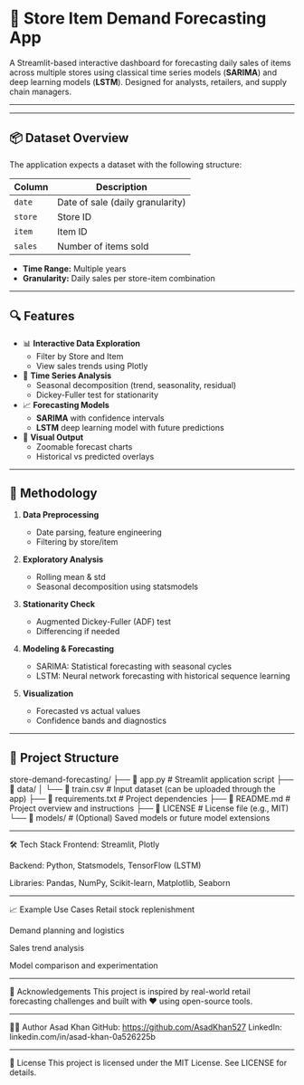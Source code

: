 # 🛒 Store Item Demand Forecasting App

A Streamlit-based interactive dashboard for forecasting daily sales of items across multiple stores using classical time series models (**SARIMA**) and deep learning models (**LSTM**). Designed for analysts, retailers, and supply chain managers.

---


---

## 📦 Dataset Overview

The application expects a dataset with the following structure:

| Column   | Description                     |
|----------|---------------------------------|
| `date`   | Date of sale (daily granularity)|
| `store`  | Store ID                        |
| `item`   | Item ID                         |
| `sales`  | Number of items sold            |

- **Time Range:** Multiple years
- **Granularity:** Daily sales per store-item combination

---

## 🔍 Features

- 📊 **Interactive Data Exploration**
  - Filter by Store and Item
  - View sales trends using Plotly
- 🧠 **Time Series Analysis**
  - Seasonal decomposition (trend, seasonality, residual)
  - Dickey-Fuller test for stationarity
- 📈 **Forecasting Models**
  - **SARIMA** with confidence intervals
  - **LSTM** deep learning model with future predictions
- 📎 **Visual Output**
  - Zoomable forecast charts
  - Historical vs predicted overlays

---

## 🧪 Methodology

1. **Data Preprocessing**  
   - Date parsing, feature engineering  
   - Filtering by store/item

2. **Exploratory Analysis**  
   - Rolling mean & std  
   - Seasonal decomposition using statsmodels  

3. **Stationarity Check**  
   - Augmented Dickey-Fuller (ADF) test  
   - Differencing if needed

4. **Modeling & Forecasting**  
   - SARIMA: Statistical forecasting with seasonal cycles  
   - LSTM: Neural network forecasting with historical sequence learning  

5. **Visualization**  
   - Forecasted vs actual values  
   - Confidence bands and diagnostics

---

## 📂 Project Structure

store-demand-forecasting/
├── 📄 app.py              # Streamlit application script
├── 📂 data/
│   └── 📄 train.csv       # Input dataset (can be uploaded through the app)
├── 📄 requirements.txt    # Project dependencies
├── 📄 README.md           # Project overview and instructions
├── 📄 LICENSE             # License file (e.g., MIT)
└── 📂 models/             # (Optional) Saved models or future model extensions


---

🛠️ Tech Stack
Frontend: Streamlit, Plotly

Backend: Python, Statsmodels, TensorFlow (LSTM)

Libraries: Pandas, NumPy, Scikit-learn, Matplotlib, Seaborn

---

📈 Example Use Cases
Retail stock replenishment

Demand planning and logistics

Sales trend analysis

Model comparison and experimentation

---

🙌 Acknowledgements
This project is inspired by real-world retail forecasting challenges and built with ❤️ using open-source tools.

---

🧑‍💻 Author
Asad Khan
GitHub: https://github.com/AsadKhan527
LinkedIn: linkedin.com/in/asad-khan-0a526225b

---

📄 License
This project is licensed under the MIT License. See LICENSE for details.
